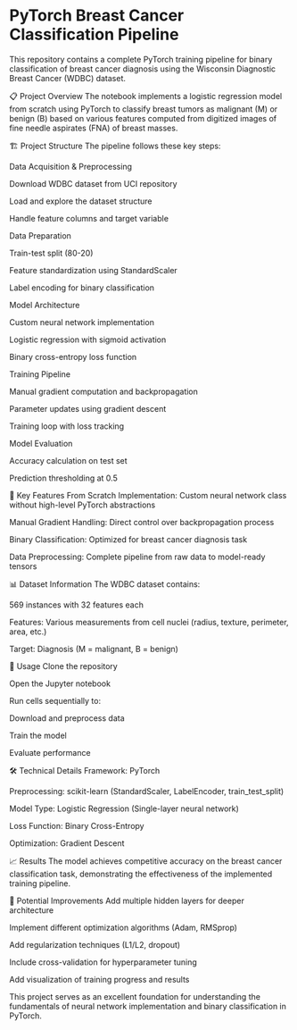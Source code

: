 # PyTorch Breast Cancer Classification Pipeline
This repository contains a complete PyTorch training pipeline for binary classification of breast cancer diagnosis using the Wisconsin Diagnostic Breast Cancer (WDBC) dataset.

📋 Project Overview
The notebook implements a logistic regression model from scratch using PyTorch to classify breast tumors as malignant (M) or benign (B) based on various features computed from digitized images of fine needle aspirates (FNA) of breast masses.

🏗️ Project Structure
The pipeline follows these key steps:

Data Acquisition & Preprocessing

Download WDBC dataset from UCI repository

Load and explore the dataset structure

Handle feature columns and target variable

Data Preparation

Train-test split (80-20)

Feature standardization using StandardScaler

Label encoding for binary classification

Model Architecture

Custom neural network implementation

Logistic regression with sigmoid activation

Binary cross-entropy loss function

Training Pipeline

Manual gradient computation and backpropagation

Parameter updates using gradient descent

Training loop with loss tracking

Model Evaluation

Accuracy calculation on test set

Prediction thresholding at 0.5

🎯 Key Features
From Scratch Implementation: Custom neural network class without high-level PyTorch abstractions

Manual Gradient Handling: Direct control over backpropagation process

Binary Classification: Optimized for breast cancer diagnosis task

Data Preprocessing: Complete pipeline from raw data to model-ready tensors

📊 Dataset Information
The WDBC dataset contains:

569 instances with 32 features each

Features: Various measurements from cell nuclei (radius, texture, perimeter, area, etc.)

Target: Diagnosis (M = malignant, B = benign)

🚀 Usage
Clone the repository

Open the Jupyter notebook

Run cells sequentially to:

Download and preprocess data

Train the model

Evaluate performance

🛠️ Technical Details
Framework: PyTorch

Preprocessing: scikit-learn (StandardScaler, LabelEncoder, train_test_split)

Model Type: Logistic Regression (Single-layer neural network)

Loss Function: Binary Cross-Entropy

Optimization: Gradient Descent

📈 Results
The model achieves competitive accuracy on the breast cancer classification task, demonstrating the effectiveness of the implemented training pipeline.

🔧 Potential Improvements
Add multiple hidden layers for deeper architecture

Implement different optimization algorithms (Adam, RMSprop)

Add regularization techniques (L1/L2, dropout)

Include cross-validation for hyperparameter tuning

Add visualization of training progress and results

This project serves as an excellent foundation for understanding the fundamentals of neural network implementation and binary classification in PyTorch.

